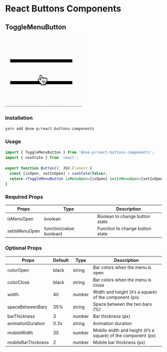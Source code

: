 # React Buttons Components

## ToggleMenuButton

![](https://github.com/Noe-p/gif-server/blob/main/ToggleMenuButtonComponent.gif?raw=true)
### Installation

```jsx
yarn add @noe-p/react-buttons-components
```

### Usage

```jsx
import { ToggleMenuButton } from '@noe-p/react-buttons-components';
import { useState } from 'react';

export function Button(): JSX.Element {
  const [isOpen, setIsOpen] = useState(false);
  return <ToggleMenuButton isMenuOpen={isOpen} setIsMenuOpen={setIsOpen} />;
}
```

### R**equired** Props

| Props | Type | Description |
| --- | --- | --- |
| isMenuOpen | boolean | Boolean to change button state |
| setIsMenuOpen | function(value: boolean) | Function to change button state |

### Optional Props

| Props | Default | Type | Description |
| --- | --- | --- | --- |
| colorOpen | black | string | Bar colors when the menu is open |
| colorClose | black | string | Bar colors when the menu is close |
| width | 40 | number | Width and height (it’s a square) of the component (px) |
| spaceBetweenBars | 35% | string | Space between the two bars (%) |
| barThickness | 3 | number | Bar thickness (px) |
| animationDuration | 0.3s | string | Animation duration |
| mobileWidth | 30 | number | Mobile width and height (it’s a square) of the component (px) |
| mobileBarThickness | 2 | number | Mobile bar thickness (px) |